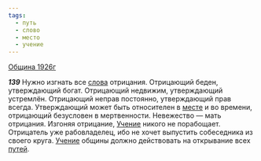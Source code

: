 ```yaml
---
tags:
  - путь
  - слово
  - место
  - учение
---
```


[Община 1926г](/agni/1926)

___139___
Нужно изгнать все [слова](/tag/#слово) отрицания. Отрицающий беден, утверждающий богат. Отрицающий недвижим, утверждающий устремлён. Отрицающий неправ постоянно, утверждающий прав всегда. Утверждающий может быть относителен в [месте](/tag/#место) и во времени, отрицающий безусловен в мертвенности. Невежество — мать отрицания. Изгоняя отрицание, [Учение](/tag/#учение) никого не порабощает. Отрицатель уже рабовладелец, ибо не хочет выпустить собеседника из своего круга. [Учение](/tag/#учение) общины должно действовать на открывание всех [путей](/tag/#путь).   

